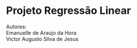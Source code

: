 # Projeto Regressão Linear  
Autores:  
 Emanuelle de Araujo da Hora  
 Victor Augusto Silva de Jesus
